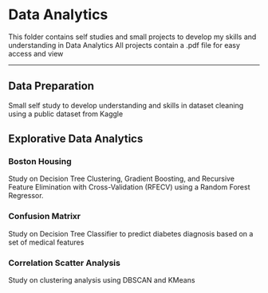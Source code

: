 # Data Analytics
This folder contains self studies and small projects to develop my skills and understanding in Data Analytics
All projects contain a .pdf file for easy access and view

---

## Data Preparation
Small self study to develop understanding and skills in dataset cleaning using a public dataset from Kaggle

## Explorative Data Analytics

### Boston Housing
Study on Decision Tree Clustering, Gradient Boosting, and Recursive Feature Elimination with Cross-Validation (RFECV) using a Random Forest Regressor.

### Confusion Matrixr
Study on Decision Tree Classifier to predict diabetes diagnosis based on a set of medical features

### Correlation Scatter Analysis
Study on clustering analysis using DBSCAN and KMeans
